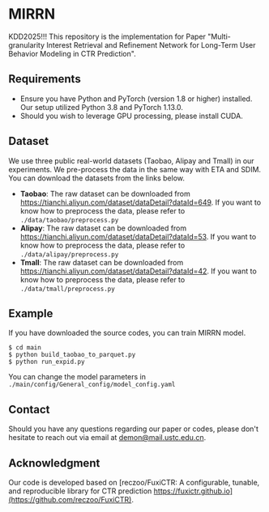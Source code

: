 # MIRRN

KDD2025!!! This repository is the implementation for Paper "Multi-granularity Interest Retrieval and Refinement Network for Long-Term User Behavior Modeling in CTR Prediction".




## Requirements

* Ensure you have Python and PyTorch (version 1.8 or higher) installed. Our setup utilized Python 3.8 and PyTorch 1.13.0.
* Should you wish to leverage GPU processing, please install CUDA.



## Dataset

We use three public real-world datasets (Taobao, Alipay and Tmall) in our experiments. We pre-process the data in the same way with ETA and SDIM. You can download the datasets from the links below.

- **Taobao**: The raw dataset can be downloaded from https://tianchi.aliyun.com/dataset/dataDetail?dataId=649. If you want to know how to preprocess the data, please refer to `./data/taobao/preprocess.py`
- **Alipay**: The raw dataset can be downloaded from https://tianchi.aliyun.com/dataset/dataDetail?dataId=53. If you want to know how to preprocess the data, please refer to `./data/alipay/preprocess.py`
- **Tmall**: The raw dataset can be downloaded from https://tianchi.aliyun.com/dataset/dataDetail?dataId=42. If you want to know how to preprocess the data, please refer to `./data/tmall/preprocess.py`




## Example

If you have downloaded the source codes, you can train MIRRN model. 

```
$ cd main
$ python build_taobao_to_parquet.py
$ python run_expid.py
```

You can change the model parameters in `./main/config/General_config/model_config.yaml`



## Contact

Should you have any questions regarding our paper or codes, please don't hesitate to reach out via email at [demon@mail.ustc.edu.cn](mailto:demon@mail.ustc.edu.cn).




## Acknowledgment 

Our code is developed based on [reczoo/FuxiCTR: A configurable, tunable, and reproducible library for CTR prediction https://fuxictr.github.io](https://github.com/reczoo/FuxiCTR).

